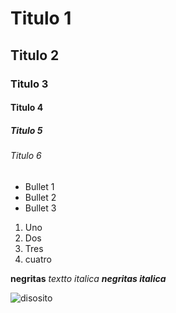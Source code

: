 # Titulo 1
## Titulo 2
### Titulo 3
#### Titulo 4
##### Titulo 5
###### Titulo 6

* Bullet 1
* Bullet 2
* Bullet 3

1. Uno
2. Dos
3. Tres
4. cuatro


**negritas**
_textto italica_
***negritas italica***

![disosito](https://www.google.com/url?sa=i&url=https%3A%2F%2Fwww.redbubble.com%2Fes%2Fi%2Flamina%2FChris-Bumstead-Motivaci%25C3%25B3n-CBUM-GYM-de-etYourFleek%2F97487007.NVL2T&psig=AOvVaw3iDCA1yId-vY7_PApBhFSc&ust=1728088590212000&source=images&cd=vfe&opi=89978449&ved=0CBQQjRxqFwoTCLCkts2984gDFQAAAAAdAAAAABAE)
